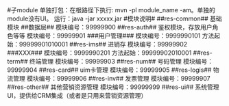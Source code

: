 #子module
单独打包：在根路径下执行: mvn -pl module_name -am。单独的module没有UI。
运行：java -jar xxxxx.jar
#模块说明#
##res-common##
基础模块
##数据层##
模块编号：99999900
##res-auth##
鉴权模块，存放用户角色等等
模块编号：99999901
###用户管理###
模块编号：9999990101
方法起始：99999901010001
##res-ims##
进销存
模块编号：99999902
###XXX###
模块编号：9999990201
方法起始：99999902010001
##res-term##
终端管理
模块编号：99999903
##res-num##
号码管理
模块编号：99999904
##res-card##
uim卡管理
模块编号：99999905
##res-logis##
物流管理
模块编号：99999906
##res-inv##
发票管理
模块编号：99999907
##res-other##
其他营销资源管理
模块编号：99999999
##res-ui##
系统管理UI，提供给CRM集成（或者是只用来营销资源管理）
